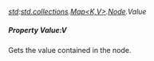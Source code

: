 _[std](../../modules/std/std-module.md):[std.collections](../../modules/std/std-collections.md).[Map<K,V>](../../modules/std/std-collections-map.md).[Node](../../modules/std/std-collections-map-node.md).Value_
##### Property Value:V
Gets the value contained in the node.
